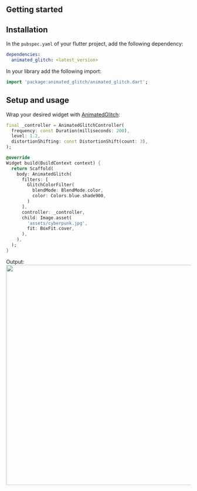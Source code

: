 ## Getting started
## Installation
In the `pubspec.yaml` of your flutter project, add the following dependency:

```yaml
dependencies:
  animated_glitch: <latest_version>
```

In your library add the following import:

```dart
import 'package:animated_glitch/animated_glitch.dart'; 
```

## Setup and usage
Wrap your desired widget with [AnimatedGlitch](https://pub.dev/documentation/animated_glitch/latest/animated_glitch/AnimatedGlitch-class.html):

```dart
final _controller = AnimatedGlitchController(
  frequency: const Duration(milliseconds: 200),
  level: 1.2,
  distortionShifting: const DistortionShift(count: 3),
);

@override
Widget build(BuildContext context) {
  return Scaffold(
    body: AnimatedGlitch(
      filters: [
        GlitchColorFilter(
          blendMode: BlendMode.color,
          color: Colors.blue.shade900,
        )
      ],
      controller: _controller,
      child: Image.asset(
        'assets/cyberpunk.jpg',
        fit: BoxFit.cover,
      ),
    ),
  );
}
```

Output: 
<a>
    <img src="gif/cyberpunk_blue.gif" height="600"/>
</a>